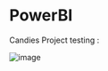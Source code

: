 # PowerBI

Candies Project testing :

![image](https://user-images.githubusercontent.com/92283185/156456904-0707fedd-1e80-4f79-9970-f952b359cf2b.png)
